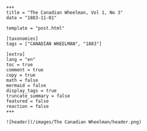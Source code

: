 
    +++
    title = "The Canadian Wheelman, Vol 1, No 3"
    date = "1883-11-01"

    template = "post.html"

    [taxonomies]
    tags = ["CANADIAN WHEELMAN", "1883"]

    [extra]
    lang = "en"
    toc = true
    comment = true
    copy = true
    math = false
    mermaid = false
    display_tags = true
    truncate_summary = false
    featured = false
    reaction = false
    +++

    ![header](/images/The Canadian Wheelman/header.png)

    
